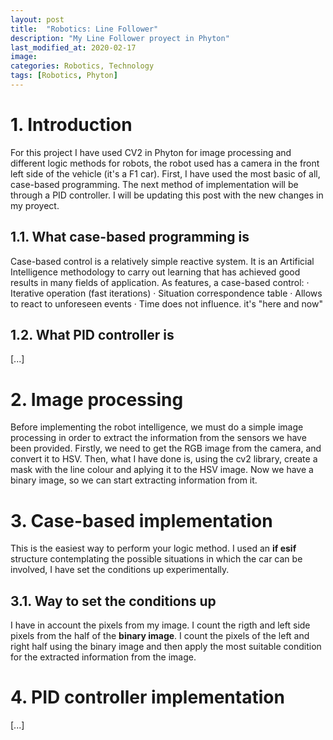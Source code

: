 ```yaml
---
layout: post
title:  "Robotics: Line Follower"
description: "My Line Follower proyect in Phyton"
last_modified_at: 2020-02-17
image:
categories: Robotics, Technology
tags: [Robotics, Phyton]
---
```

# 1. Introduction

For this project I have used CV2 in Phyton for image processing and different logic methods for robots, the robot used has a camera in the front left side of the vehicle (it's a F1 car). First, I have used the most basic of all, case-based programming. The next method of implementation will be through a PID controller. I will be updating this post with the new changes in my proyect.

## 1.1. What case-based programming is

Case-based control is a relatively simple reactive system. It is an Artificial Intelligence methodology to carry out learning that has achieved good results in many fields of application. As features, a case-based control:
    · Iterative operation (fast iterations)
    · Situation correspondence table
    · Allows to react to unforeseen events
    · Time does not influence. it's "here and now"
    
## 1.2. What PID controller is

[...]


# 2. Image processing

Before implementing the robot intelligence, we must do a simple image processing in order to extract the information from the sensors we have been provided. Firstly, we need to get the RGB image from the camera, and convert it to HSV. Then, what I have done is, using the cv2 library, create a mask with the line colour and aplying it to the HSV image. Now we have a binary image, so we can start extracting information from it.

# 3. Case-based implementation

This is the easiest way to perform your logic method. I used an **if esif** structure contemplating the possible situations in which the car can be involved, I have set the conditions up experimentally.

## 3.1. Way to set the conditions up

I have in account the pixels from my image. I count the rigth and left side pixels from the half of the **binary image**. I count the pixels of the left and right half using the binary image and then apply the most suitable condition for the extracted information from the image.

# 4. PID controller implementation

[...]
